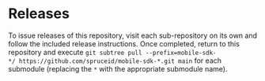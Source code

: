 # Releases
To issue releases of this repository, visit each sub-repository on its own and follow the included release instructions. Once completed, return to this repository and execute `git subtree pull --prefix=mobile-sdk-*/ https://github.com/spruceid/mobile-sdk-*.git main` for each submodule (replacing the `*` with the appropriate submodule name).

